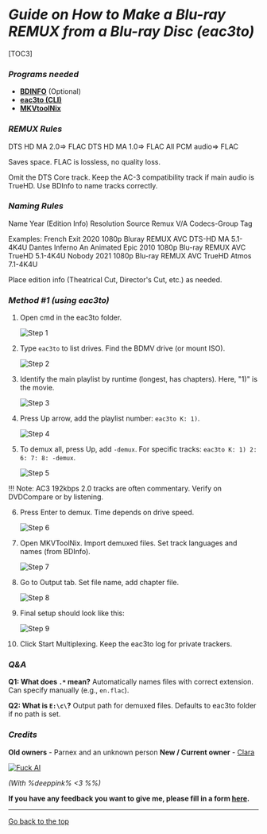 # *Guide on How to Make a Blu-ray REMUX from a Blu-ray Disc (eac3to)*

[TOC3]

### *Programs needed*
*   **[BDINFO](https://www.videohelp.com/software/BDInfo)** (Optional)
*   **[eac3to (CLI)](https://www.videohelp.com/software/eac3to)**
*   **[MKVtoolNix](https://mkvtoolnix.download/downloads.html)**

### *REMUX Rules*
DTS HD MA 2.0=> FLAC
DTS HD MA 1.0=> FLAC
All PCM audio=> FLAC

Saves space. FLAC is lossless, no quality loss.

Omit the DTS Core track. Keep the AC-3 compatibility track if main audio is TrueHD. Use BDInfo to name tracks correctly.

### *Naming Rules*
Name Year (Edition Info) Resolution Source Remux V/A Codecs-Group Tag

Examples:
French Exit 2020 1080p Bluray REMUX AVC DTS-HD MA 5.1-4K4U
Dantes Inferno An Animated Epic 2010 1080p Blu-ray REMUX AVC TrueHD 5.1-4K4U
Nobody 2021 1080p Blu-ray REMUX AVC TrueHD Atmos 7.1-4K4U

Place edition info (Theatrical Cut, Director's Cut, etc.) as needed.

### *Method #1 (using eac3to)*

1.  Open cmd in the eac3to folder.

    ![Step 1](https://files.catbox.moe/4jgoz9.png)

2.  Type `eac3to` to list drives. Find the BDMV drive (or mount ISO).

    ![Step 2](https://files.catbox.moe/dpzv5s.png)

3.  Identify the main playlist by runtime (longest, has chapters). Here, "1)" is the movie.

    ![Step 3](https://files.catbox.moe/zmtw04.png)

4.  Press Up arrow, add the playlist number: `eac3to K: 1)`.

    ![Step 4](https://files.catbox.moe/hgr2pa.png)

5.  To demux all, press Up, add `-demux`. For specific tracks: `eac3to K: 1) 2: 6: 7: 8: -demux`.

    ![Step 5](https://files.catbox.moe/ea1s7h.png)

   !!! Note: AC3 192kbps 2.0 tracks are often commentary. Verify on DVDCompare or by listening.

6.  Press Enter to demux. Time depends on drive speed.

    ![Step 6](https://files.catbox.moe/fdpp7y.png)

7.  Open MKVToolNix. Import demuxed files. Set track languages and names (from BDInfo).

    ![Step 7](https://files.catbox.moe/b0f1wi.png)

8.  Go to Output tab. Set file name, add chapter file.

    ![Step 8](https://files.catbox.moe/jqjhlk.png)

9.  Final setup should look like this:

    ![Step 9](https://files.catbox.moe/m2hvj6.png)

10. Click Start Multiplexing. Keep the eac3to log for private trackers.

### *Q&A*

**Q1: What does `.*` mean?**
Automatically names files with correct extension. Can specify manually (e.g., `en.flac`).

**Q2: What is `E:\c\`?**
Output path for demuxed files. Defaults to eac3to folder if no path is set.

### *Credits*
**Old owners** - Parnex and an unknown person
**New / Current owner** - [Clara](/claraiscute)

[![Fuck AI](https://files.catbox.moe/os5g6k.png)](https://notbyai.fyi)

*(With %deeppink% <3 %%)*

**If you have any feedback you want to give me, please fill in a form [here](https://formulaer.com/f/aa502b70-f46d-4e81-98a2-bd6b2de24540).**

*************
[Go back to the top](#guide-on-how-to-make-a-blu-ray-remux-from-a-blu-ray-disc-eac3to)
